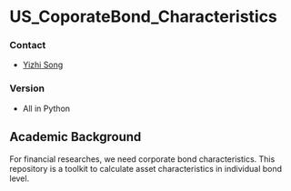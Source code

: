 # US_CoporateBond_Characteristics
### Contact

- [Yizhi Song](songyizhi258@gmail.com)

### Version

- All in Python

## Academic Background

For financial researches, we need corporate bond characteristics. This repository is a toolkit to calculate asset characteristics in individual bond level.
